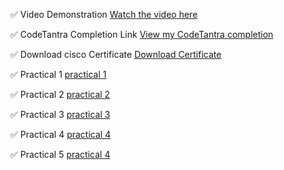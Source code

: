  ✅ Video Demonstration
[Watch the video here](https://preskilet.com/67ef72f70e44da001c1a293a)

 ✅ CodeTantra Completion Link
[View my CodeTantra completion](https://mitaoe.codetantra.com/secure/course.jsp?eucId=6773e3f2f1f9c5320ca6bc85)

 ✅ Download  cisco Certificate 
[Download Certificate](./Roll%20no%2026cs8.pdf)

 ✅ Practical 1 
[practical 1](./Practical%201.pdf)

 ✅ Practical 2
[practical 2](./Practical%202.pdf)

✅ Practical 3
[practical 3](./Practical%203.pdf)

✅ Practical 4
[practical 4](./Practical%204.pdf)

✅ Practical 5
[practical 4](./Practical%205.pdf)
